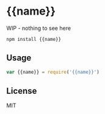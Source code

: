 # {{name}}

WIP - nothing to see here

```
npm install {{name}}
```

## Usage

``` js
var {{name}} = require('{{name}}')
```

## License

MIT
